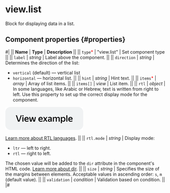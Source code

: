 # view.list

Block for displaying data in a list.

## Component properties {#properties}

#|
|| **Name** | **Type** | **Description** ||
|| `type`<span style="color: red">\*</span> | "view.list" | Set component type ||
|| `label` | _string_ | Label above the component. ||
|| `direction` | _string_ | Determines the direction of the list:

- `vertical` (default) — vertical list
- `horizontal` — horizontal list. ||
  || `hint` | _string_ | Hint text. ||
  || `items`<span style="color: red">\*</span> | _array_ | Array of list items. ||
  || `items[]` | _view_ | List item. ||
  || `rtl` | _object_ | In some languages, like Arabic or Hebrew, text is written from right to left. Use this property to set up the correct display mode for the component.

[![View example in the sandbox](../_images/buttons/view-example.svg)](https://ya.cc/t/tq6fCNm_3ttFBW)

[Learn more about RTL languages](https://www.w3.org/International/questions/qa-scripts). ||
|| `rtl.mode` | _string_ | Display mode:

- `ltr` — left to right.
- `rtl` — right to left.

The chosen value will be added to the `dir` attribute in the component's HTML code. [Learn more about dir](https://www.w3.org/International/questions/qa-html-dir). ||
|| `size` | _string_ | Specifies the size of the margins between elements. Acceptable values in ascending order: `s`, `m` (default value). ||
|| `validation` | _condition_ | Validation based on condition. ||
|#
